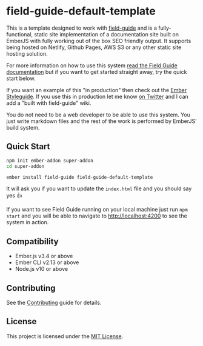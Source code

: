 field-guide-default-template
==============================================================================

This is a template designed to work with [field-guide](https://github.com/empress/empress-blog) and is a fully-functional, static site implementation of a documentation site built on EmberJS with fully working out of the box SEO friendly output. It supports being hosted on Netlify, Github Pages, AWS S3 or any other static site hosting solution.

For more information on how to use this system [read the Field Guide documentation](https://github.com/empress/field-guide/blob/master/README.md) but if you want to get started straight away, try the quick start below.

If you want an example of this "in production" then check out the [Ember Styleguide](https://ember-styleguide.netlify.app). If you use this in production let me know [on Twitter](https://twitter.com/real_ate) and I can add a "built with field-guide" wiki.

You do not need to be a web developer to be able to use this system. You just write markdown files and the rest of the work is performed by EmberJS' build system.

Quick Start
------------------------------------------------------------------------------

```sh
npm init ember-addon super-addon
cd super-addon

ember install field-guide field-guide-default-template
```

It will ask you if you want to update the `index.html` file and you should say yes 👍

If you want to see Field Guide running on your local machine just run `npm start` and you will
be able to navigate to  [http://localhost:4200](http://localhost:4200) to see the system in action.

Compatibility
------------------------------------------------------------------------------

* Ember.js v3.4 or above
* Ember CLI v2.13 or above
* Node.js v10 or above


Contributing
------------------------------------------------------------------------------

See the [Contributing](CONTRIBUTING.md) guide for details.


License
------------------------------------------------------------------------------

This project is licensed under the [MIT License](LICENSE.md).
